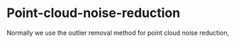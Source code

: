 # Point-cloud-noise-reduction
Normally we use the outlier removal method for point cloud noise reduction, 
